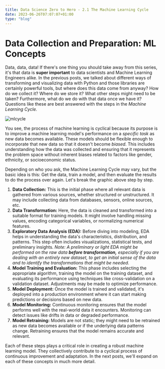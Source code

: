 ```yaml
---
title: Data Science Zero to Hero - 2.1 The Machine Learning Cycle
date: 2023-06-26T07:07:07+01:00
type: "blog"
---
```

# Data Collection and Preparation: ML Concepts
Data, data, data! If there's one thing you should take away from this series, it's that data is **super important** to data scientists and Machine Learning Engineers alike. In the previous posts, we talked about different ways of transforming and visualizing data with Python and those libraries are certainly powerful tools, but where does this data come from anyway? How do we collect it? Where do we store it? What other steps might need to be taken? Furthermore, what do we do with that data once we have it? Questions like these are best answered with the steps in the _Machine Learning Cycle._

![mlcycle](https://dev-to-uploads.s3.amazonaws.com/uploads/articles/06lk5mkb7bmf0g5gpbxu.png)

You see, the process of machine learning is cyclical because its purpose is to improve a machine learning model's performance on a _specific task_ as new data becomes available. These models should be flexible enough to incorporate that new data so that it doesn't become _biased_. This includes understanding how the data was collected and ensuring that it represents the problem space without inherent biases related to factors like gender, ethnicity, or socioeconomic status.

Depending on who you ask, the Machine Learning Cycle may vary, but the basic idea is this: Get the data, train a model, and then evaluate the results to do the process over again. Let's break the graphic above step by step.

1. **Data Collection:** This is the initial phase where all relevant data is gathered from various sources, whether structured or unstructured. It may include collecting data from databases, sensors, online sources, etc.
2. **Data Transformation:** Here, the data is cleaned and transformed into a suitable format for training models. It might involve handling missing values, encoding categorical variables, or normalizing numerical features.
3. **Exploratory Data Analysis (EDA):** Before diving into modeling, EDA helps in understanding the data's characteristics, distribution, and patterns. This step often includes visualizations, statistical tests, and preliminary insights. *Note: A preliminary or light EDA might be performed on the raw data **before transformation,** especially if you are dealing with an entirely new dataset, to get an initial sense of the data and to identify the transformations that might be needed.*
4. **Model Training and Evaluation:** This phase includes selecting the appropriate algorithm, training the model on the training dataset, and evaluating its performance using techniques like cross-validation on a validation dataset. Adjustments may be made to optimize performance.
5. **Model Deployment:** Once the model is trained and validated, it's deployed into a production environment where it can start making predictions or decisions based on new data.
6. **Model Monitoring:** Continuous monitoring ensures that the model performs well with the real-world data it encounters. Monitoring can detect issues like drifts in data or degraded performance.
7. **Model Retraining:** Models are not static; they might need to be retrained as new data becomes available or if the underlying data patterns change. Retraining ensures that the model remains accurate and relevant.

Each of these steps plays a critical role in creating a robust machine learning model. They collectively contribute to a cyclical process of continuous improvement and adaptation. In the next posts, we'll expand on each of these concepts in much more detail.
